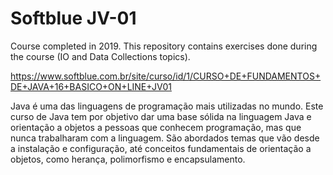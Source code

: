 # Softblue JV-01

Course completed in 2019. This repository contains exercises done during the course (IO and Data Collections topics).

https://www.softblue.com.br/site/curso/id/1/CURSO+DE+FUNDAMENTOS+DE+JAVA+16+BASICO+ON+LINE+JV01

Java é uma das linguagens de programação mais utilizadas no mundo. Este curso de Java tem por objetivo dar uma base sólida na linguagem Java e orientação a objetos a pessoas que conhecem programação, mas que nunca trabalharam com a linguagem. São abordados temas que vão desde a instalação e configuração, até conceitos fundamentais de orientação a objetos, como herança, polimorfismo e encapsulamento.
